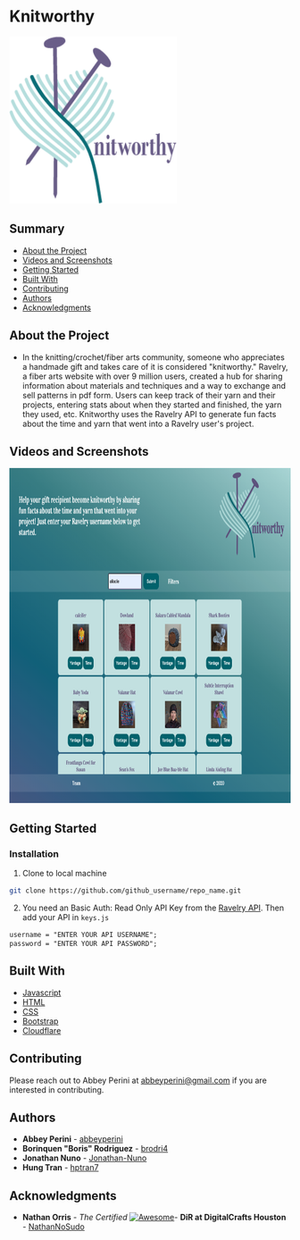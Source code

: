 <h1> Knitworthy </h1>

<img src="images/Knitworthy2.png" width=300 height=300>

<h2> Summary </h2>

  - [About the Project](#about-the-project)
  - [Videos and Screenshots](#videos-and-screenshots)
  - [Getting Started](#getting-started)
  - [Built With](#built-with)
  - [Contributing](#contributing)
  - [Authors](#authors)
  - [Acknowledgments](#acknowledgments)

## About the Project

- In the knitting/crochet/fiber arts community, someone who appreciates a handmade gift and takes care of it is considered "knitworthy." Ravelry, a fiber arts website with over 9 million users, created a hub for sharing information about materials and techniques and a way to exchange and sell patterns in pdf form. Users can keep track of their yarn and their projects, entering stats about when they started and finished, the yarn they used, etc. Knitworthy uses the Ravelry API to generate fun facts about the time and yarn that went into a Ravelry user's project.

## Videos and Screenshots

<img src="images/Screenshot.png" width=900 height=600>

## Getting Started

### Installation

1. Clone to local machine
```sh
git clone https://github.com/github_username/repo_name.git
```
2. You need an Basic Auth: Read Only API Key from the [Ravelry API](https://www.ravelry.com/api). Then add your API in `keys.js`
```JS
username = "ENTER YOUR API USERNAME";
password = "ENTER YOUR API PASSWORD";
```

## Built With

  - [Javascript](https://www.javascript.com/)
  - [HTML](https://html.spec.whatwg.org/)
  - [CSS](https://www.w3.org/Style/CSS/Overview.en.html)
  - [Bootstrap](https://getbootstrap.com/)
  - [Cloudflare](https://www.cloudflare.com/)

## Contributing

Please reach out to Abbey Perini at abbeyperini@gmail.com if you are interested in contributing.

## Authors

  - **Abbey Perini** - [abbeyperini](https://github.com/abbeyperini)
  - **Borinquen "Boris" Rodriguez** - [brodri4](https://github.com/brodri4)
  - **Jonathan Nuno** - [Jonathan-Nuno](https://github.com/Jonathan-Nuno)
  - **Hung Tran** - [hptran7](https://github.com/hptran7)

## Acknowledgments

  - **Nathan Orris** - *The Certified* [![Awesome](https://cdn.rawgit.com/sindresorhus/awesome/d7305f38d29fed78fa85652e3a63e154dd8e8829/media/badge.svg)](https://github.com/sindresorhus/awesome)- **DiR at DigitalCrafts Houston** -
    [NathanNoSudo](https://github.com/NathanNoSudo)

